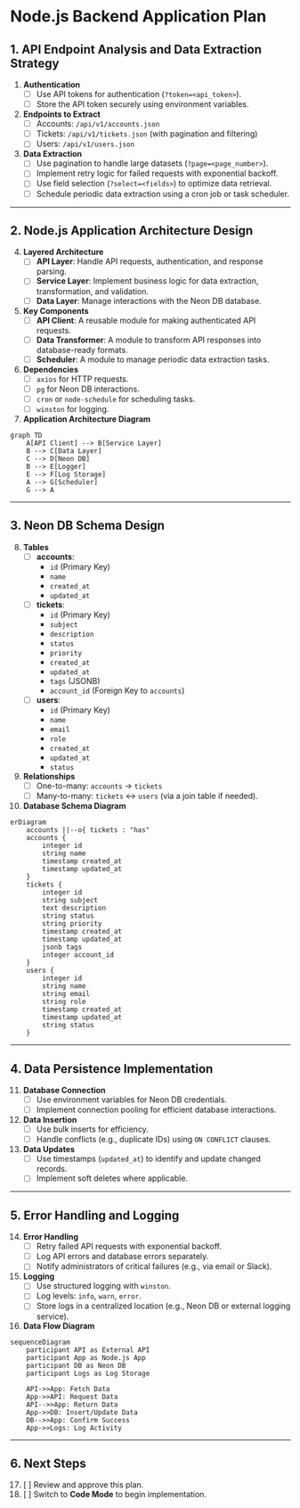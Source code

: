 # Node.js Backend Application Plan

## 1. API Endpoint Analysis and Data Extraction Strategy

1. **Authentication**
   - [ ] Use API tokens for authentication (`?token=<api_token>`).
   - [ ] Store the API token securely using environment variables.

2. **Endpoints to Extract**
   - [ ] Accounts: `/api/v1/accounts.json`
   - [ ] Tickets: `/api/v1/tickets.json` (with pagination and filtering)
   - [ ] Users: `/api/v1/users.json`

3. **Data Extraction**
   - [ ] Use pagination to handle large datasets (`?page=<page_number>`).
   - [ ] Implement retry logic for failed requests with exponential backoff.
   - [ ] Use field selection (`?select=<fields>`) to optimize data retrieval.
   - [ ] Schedule periodic data extraction using a cron job or task scheduler.

---

## 2. Node.js Application Architecture Design

4. **Layered Architecture**
   - [ ] **API Layer**: Handle API requests, authentication, and response parsing.
   - [ ] **Service Layer**: Implement business logic for data extraction, transformation, and validation.
   - [ ] **Data Layer**: Manage interactions with the Neon DB database.

5. **Key Components**
   - [ ] **API Client**: A reusable module for making authenticated API requests.
   - [ ] **Data Transformer**: A module to transform API responses into database-ready formats.
   - [ ] **Scheduler**: A module to manage periodic data extraction tasks.

6. **Dependencies**
   - [ ] `axios` for HTTP requests.
   - [ ] `pg` for Neon DB interactions.
   - [ ] `cron` or `node-schedule` for scheduling tasks.
   - [ ] `winston` for logging.

7. **Application Architecture Diagram**
```mermaid
graph TD
    A[API Client] --> B[Service Layer]
    B --> C[Data Layer]
    C --> D[Neon DB]
    B --> E[Logger]
    E --> F[Log Storage]
    A --> G[Scheduler]
    G --> A
```

---

## 3. Neon DB Schema Design

8. **Tables**
   - [ ] **accounts**:
     - `id` (Primary Key)
     - `name`
     - `created_at`
     - `updated_at`
   - [ ] **tickets**:
     - `id` (Primary Key)
     - `subject`
     - `description`
     - `status`
     - `priority`
     - `created_at`
     - `updated_at`
     - `tags` (JSONB)
     - `account_id` (Foreign Key to `accounts`)
   - [ ] **users**:
     - `id` (Primary Key)
     - `name`
     - `email`
     - `role`
     - `created_at`
     - `updated_at`
     - `status`

9. **Relationships**
   - [ ] One-to-many: `accounts` → `tickets`
   - [ ] Many-to-many: `tickets` ↔ `users` (via a join table if needed).

10. **Database Schema Diagram**
```mermaid
erDiagram
    accounts ||--o{ tickets : "has"
    accounts {
        integer id
        string name
        timestamp created_at
        timestamp updated_at
    }
    tickets {
        integer id
        string subject
        text description
        string status
        string priority
        timestamp created_at
        timestamp updated_at
        jsonb tags
        integer account_id
    }
    users {
        integer id
        string name
        string email
        string role
        timestamp created_at
        timestamp updated_at
        string status
    }
```

---

## 4. Data Persistence Implementation

11. **Database Connection**
    - [ ] Use environment variables for Neon DB credentials.
    - [ ] Implement connection pooling for efficient database interactions.

12. **Data Insertion**
    - [ ] Use bulk inserts for efficiency.
    - [ ] Handle conflicts (e.g., duplicate IDs) using `ON CONFLICT` clauses.

13. **Data Updates**
    - [ ] Use timestamps (`updated_at`) to identify and update changed records.
    - [ ] Implement soft deletes where applicable.

---

## 5. Error Handling and Logging

14. **Error Handling**
    - [ ] Retry failed API requests with exponential backoff.
    - [ ] Log API errors and database errors separately.
    - [ ] Notify administrators of critical failures (e.g., via email or Slack).

15. **Logging**
    - [ ] Use structured logging with `winston`.
    - [ ] Log levels: `info`, `warn`, `error`.
    - [ ] Store logs in a centralized location (e.g., Neon DB or external logging service).

16. **Data Flow Diagram**
```mermaid
sequenceDiagram
    participant API as External API
    participant App as Node.js App
    participant DB as Neon DB
    participant Logs as Log Storage

    API->>App: Fetch Data
    App->>API: Request Data
    API-->>App: Return Data
    App->>DB: Insert/Update Data
    DB-->>App: Confirm Success
    App->>Logs: Log Activity
```

---

## 6. Next Steps

17. [ ] Review and approve this plan.
18. [ ] Switch to **Code Mode** to begin implementation.